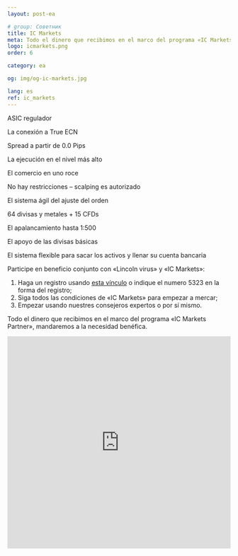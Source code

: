 ```yaml
---
layout: post-ea

# group: Cоветник
title: IC Markets
meta: Todo el dinero que recibimos en el marco del programa «IC Markets Partner», mandaremos a la necesidad benéfica.
logo: icmarkets.png
order: 6

category: ea

og: img/og-ic-markets.jpg

lang: es
ref: ic_markets
---
```


ASIC regulador

La conexión a True ECN

Spread a partir de 0.0 Pips

La ejecución en el nivel más alto

El comercio en uno roce

No hay restricciones – scalping es autorizado

El sistema ágil del ajuste del orden

64 divisas y metales + 15 CFDs

El apalancamiento hasta 1:500

El apoyo de las divisas básicas

El sistema flexible para sacar los activos y llenar su cuenta bancaria

Participe en beneficio conjunto con «Lincoln virus» y «IC Markets»:

  1. Haga un registro usando <a href="https://www.icmarkets.com/?camp=5323" target="_blank">esta vínculo</a> o indique el numero 5323 en la forma del registro;
  2. Siga todos las condiciones de «IC Markets» para empezar a mercar;
  3. Empezar usando nuestres consejeros expertos o por sí mismo.

Todo el dinero que recibimos en el marco del programa «IC Markets Partner», mandaremos a la necesidad benéfica.

<iframe frameborder="0" height="480" src="https://secure.icmarkets.com//Partner/Widget/PriceWidgetWhite/5323" width="100%"></iframe>

